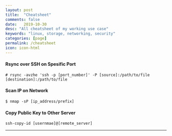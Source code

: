 ```yaml
---
layout: post
title:  "Cheatsheet"
comments: false
date:   2019-10-30
desc: "All cheatsheet of my working use case"
keywords: "linux, storage, networking, security"
categories: [page]
permalink: /cheatsheet
icon: icon-html
---
```



#### Rsync over SSH on Spesific Port

```
# rsync -avzhe 'ssh -p [port_number]' -P [source]:/path/to/file [destination]:/path/to/file
```


#### Scan IP on Network

```
$ nmap -sP [ip_address/prefix]
```
#### Copy Public Key to Other Server

```
ssh-copy-id [usernmae]@[remote_server]
```
---
